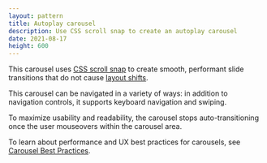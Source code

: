 ```yaml
---
layout: pattern
title: Autoplay carousel
description: Use CSS scroll snap to create an autoplay carousel
date: 2021-08-17
height: 600
---
```


This carousel uses [CSS scroll snap](https://web.dev/css-scroll-snap/) to create
smooth, performant slide transitions that do not cause [layout shifts](https://web.dev/debugging-layout-shifts/).

This carousel can be navigated in a variety of ways: in addition to navigation controls, it supports keyboard navigation and swiping.

To maximize usability and readability, the carousel stops auto-transitioning once the user mouseovers within the carousel area.

To learn about performance and UX best practices for carousels, see
[Carousel Best Practices](https://web.dev/carousel-best-practices/).